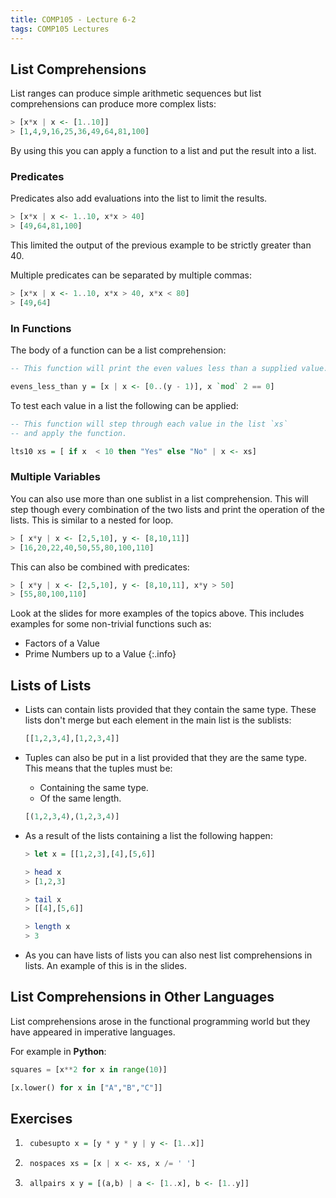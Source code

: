 ```yaml
---
title: COMP105 - Lecture 6-2
tags: COMP105 Lectures
---
```

## List Comprehensions
List ranges can produce simple arithmetic sequences but list comprehensions can produce more complex lists:

```haskell
> [x*x | x <- [1..10]]
> [1,4,9,16,25,36,49,64,81,100]
```

By using this you can apply a function to a list and put the result into a list.

### Predicates
Predicates also add evaluations into the list to limit the results.

```haskell
> [x*x | x <- 1..10, x*x > 40]
> [49,64,81,100]
```

This limited the output of the previous example to be strictly greater than 40.

Multiple predicates can be separated by multiple commas:

```haskell
> [x*x | x <- 1..10, x*x > 40, x*x < 80]
> [49,64]
```

### In Functions
The body of a function can be a list comprehension:

```haskell
-- This function will print the even values less than a supplied value.

evens_less_than y = [x | x <- [0..(y - 1)], x `mod` 2 == 0]
```

To test each value in a list the following can be applied:

```haskell
-- This function will step through each value in the list `xs`
-- and apply the function.

lts10 xs = [ if x  < 10 then "Yes" else "No" | x <- xs]
```

### Multiple Variables
You can also use more than one sublist in a list comprehension. This will step though every combination of the two lists and print the operation of the lists. This is similar to a nested for loop.

```haskell
> [ x*y | x <- [2,5,10], y <- [8,10,11]]
> [16,20,22,40,50,55,80,100,110]
```

This can also be combined with predicates:

```haskell
> [ x*y | x <- [2,5,10], y <- [8,10,11], x*y > 50]
> [55,80,100,110]
```

Look at the slides for more examples of the topics above. This includes examples for some non-trivial functions such as:

* Factors of a Value
* Prime Numbers up to a Value
{:.info}

## Lists of Lists
* Lists can contain lists provided that they contain the same type. These lists don't merge but each element in the main list is the sublists:

	```haskell
	[[1,2,3,4],[1,2,3,4]]
	```

* Tuples can also be put in a list provided that they are the same type. This means that the tuples must be:

	* Containing the same type.
	* Of the same length.

	```haskell
	[(1,2,3,4),(1,2,3,4)]
	```

* As a result of the lists containing a list the following happen:

	```haskell
	> let x = [[1,2,3],[4],[5,6]]

	> head x
	> [1,2,3]

	> tail x
	> [[4],[5,6]]

	> length x
	> 3
	```

* As you can have lists of lists you can also nest list comprehensions in lists. An example of this is in the slides.

## List Comprehensions in Other Languages
List comprehensions arose in the functional programming world but they have appeared in imperative languages.

For example in **Python**:

```python
squares = [x**2 for x in range(10)]

[x.lower() for x in ["A","B","C"]]
```

## Exercises
1. ```haskell
	cubesupto x = [y * y * y | y <- [1..x]]
	```

1. ```haskell
	nospaces xs = [x | x <- xs, x /= ' ']
	```
	
1. ```haskell
	allpairs x y = [(a,b) | a <- [1..x], b <- [1..y]]
	```
